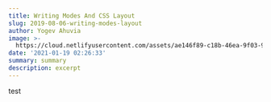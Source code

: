```yaml
---
title: Writing Modes And CSS Layout
slug: 2019-08-06-writing-modes-layout
author: Yogev Ahuvia
image: >-
  https://cloud.netlifyusercontent.com/assets/ae146f89-c18b-46ea-9f03-967c2203b17d/7f54eba9-014a-4859-951e-aa2a4acca998/netlify.png
date: '2021-01-19 02:26:33'
summary: summary
description: excerpt
---
```


test
